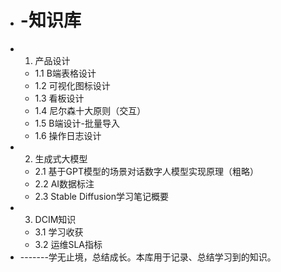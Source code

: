 - # -知识库
- 1. 产品设计
  - 1.1 B端表格设计
  - 1.2 可视化图标设计
  - 1.3 看板设计
  - 1.4 尼尔森十大原则（交互）
  - 1.5 B端设计-批量导入
  - 1.6 操作日志设计
- 2. 生成式大模型
  - 2.1 基于GPT模型的场景对话数字人模型实现原理（粗略）
  - 2.2 AI数据标注
  - 2.3 Stable Diffusion学习笔记概要
- 3. DCIM知识
	- 3.1 学习收获
	- 3.2 运维SLA指标
- -------学无止境，总结成长。本库用于记录、总结学习到的知识。
